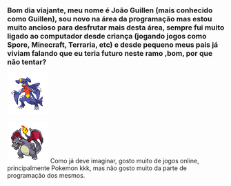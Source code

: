 ### Bom dia viajante, meu nome é João Guillen (mais conhecido como Guillen), sou novo na área da programação mas estou muito ancioso para desfrutar mais desta área, sempre fui muito ligado ao computador desde criança (jogando jogos como Spore, Minecraft, Terraria, etc) e desde pequeno meus pais já viviam falando que eu teria futuro neste ramo ,bom, por que não tentar?

<img src="https://raw.githubusercontent.com/PokeAPI/sprites/master/sprites/pokemon/versions/generation-v/black-white/445.png">

<img src="https://raw.githubusercontent.com/PokeAPI/sprites/master/sprites/pokemon/versions/generation-v/black-white/shiny/6.png"> Como já deve imaginar, gosto muito de jogos online, principalmente Pokemon kkk, mas não gosto muito da parte de programação dos mesmos.
